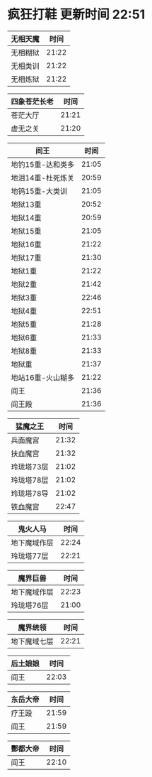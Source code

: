 # 疯狂打鞋 更新时间 22:51

| 无相天魔   | 时间    |
|--------|-------|
| 无相糊狱 | 21:22 |
| 无相类训 | 21:22 |
| 无相炼狱 | 21:22 |

| 四象苍茫长老   | 时间    |
|--------|-------|
| 苍茫大厅 | 21:21 |
| 虚无之关 | 21:20 |

| 间王   | 时间    |
|--------|-------|
| 地钓15重-达和类多 | 21:05 |
| 地泪14重-杜死炼关 | 20:59 |
| 地钨15重-大类训 | 21:05 |
| 地狱13重 | 20:52 |
| 地狱14重 | 20:59 |
| 地狱15重 | 21:05 |
| 地狱16重 | 21:22 |
| 地狱17重 | 21:30 |
| 地狱1重 | 21:22 |
| 地狱2重 | 21:42 |
| 地狱3重 | 22:46 |
| 地狱4重 | 22:51 |
| 地狱5重 | 21:28 |
| 地狱6重 | 21:33 |
| 地狱8重 | 21:33 |
| 地狱重 | 21:37 |
| 地站16重-火山糊多 | 21:22 |
| 阎王 | 21:36 |
| 阎王殿 | 21:36 |

| 猛魔之王   | 时间    |
|--------|-------|
| 兵面魔宫 | 21:32 |
| 扶血魔宫 | 21:32 |
| 玲珑塔73层 | 21:02 |
| 玲珑塔78层 | 21:02 |
| 玲珑塔78导 | 21:02 |
| 铁血魔宫 | 22:47 |

| 鬼火人马   | 时间    |
|--------|-------|
| 地下魔域作层 | 22:24 |
| 玲珑塔77层 | 22:21 |

| 魔界巨兽   | 时间    |
|--------|-------|
| 地下魔域作层 | 22:23 |
| 玲珑塔76层 | 21:00 |

| 魔界统领   | 时间    |
|--------|-------|
| 地下魔域七层 | 22:21 |

| 后土娘娘   | 时间    |
|--------|-------|
| 阎王 | 22:03 |

| 东岳大帝   | 时间    |
|--------|-------|
| 疗王殴 | 21:59 |
| 阎王 | 21:59 |

| 酆都大帝   | 时间    |
|--------|-------|
| 阎王 | 22:10 |